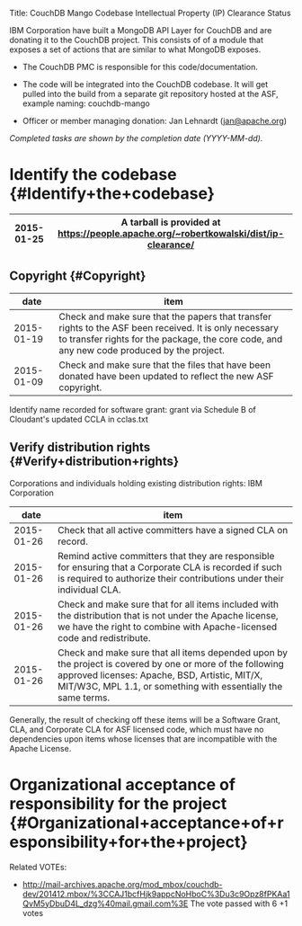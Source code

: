 Title: CouchDB Mango Codebase Intellectual Property (IP) Clearance Status


IBM Corporation have built a MongoDB API Layer for CouchDB and are donating it to the CouchDB project. This consists of of a module that exposes a set of actions that are similar to what MongoDB exposes.



- The CouchDB PMC is responsible for this code/documentation.


- The code will be integrated into the CouchDB codebase. It will get pulled into the build from a separate git repository hosted at the ASF, example naming: couchdb-mango


- Officer or member managing donation: Jan Lehnardt (jan@apache.org)

 _Completed tasks are shown by the completion date (YYYY-MM-dd)._ 


# Identify the codebase {#Identify+the+codebase}

| 2015-01-25 | A tarball is provided at https://people.apache.org/~robertkowalski/dist/ip-clearance/ |
|------------|---------------------------------------------------------------------------------------|

## Copyright {#Copyright}

| date | item |
|------|------|
| 2015-01-19 | Check and make sure that the papers that transfer rights to the ASF been received. It is only necessary to transfer rights for the package, the core code, and any new code produced by the project. |
| 2015-01-09 | Check and make sure that the files that have been donated have been updated to reflect the new ASF copyright. |

Identify name recorded for software grant: grant via Schedule B of Cloudant's updated CCLA in cclas.txt


## Verify distribution rights {#Verify+distribution+rights}

Corporations and individuals holding existing distribution rights: IBM Corporation


| date | item |
|------|------|
| 2015-01-26 | Check that all active committers have a signed CLA on record. |
| 2015-01-26 | Remind active committers that they are responsible for ensuring that a Corporate CLA is recorded if such is required to authorize their contributions under their individual CLA. |
| 2015-01-26 | Check and make sure that for all items included with the distribution that is not under the Apache license, we have the right to combine with Apache-licensed code and redistribute. |
| 2015-01-26 | Check and make sure that all items depended upon by the project is covered by one or more of the following approved licenses: Apache, BSD, Artistic, MIT/X, MIT/W3C, MPL 1.1, or something with essentially the same terms. |

Generally, the result of checking off these items will be a Software Grant, CLA, and Corporate CLA for ASF licensed code, which must have no dependencies upon items whose licenses that are incompatible with the Apache License.


# Organizational acceptance of responsibility for the project {#Organizational+acceptance+of+responsibility+for+the+project}

Related VOTEs:



- http://mail-archives.apache.org/mod_mbox/couchdb-dev/201412.mbox/%3CCAJ1bcfHjk9appcNoHboC%3Du3c9Opz8fPKAa1QvM5yDbuD4L_dzg%40mail.gmail.com%3E The vote passed with 6 +1 votes
